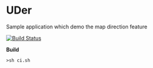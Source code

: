 # UDer
Sample application which demo the map direction feature

[![Build Status](https://travis-ci.org/talenguyen/UDer.svg?branch=master)](https://travis-ci.org/talenguyen/UDer)

**Build**

`>sh ci.sh`
